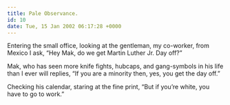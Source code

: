 ```yaml
---
title: Pale Observance.
id: 10
date: Tue, 15 Jan 2002 06:17:28 +0000
---
```


Entering the small office, looking at the gentleman, my co-worker, from Mexico I ask, “Hey Mak, do we get Martin Luther Jr. Day off?”  

Mak, who has seen more knife fights, hubcaps, and gang-symbols in his life than I ever will replies, “If you are a minority then, yes, you get the day off.”  

Checking his calendar, staring at the fine print, “But if you’re white, you have to go to work.”





